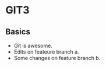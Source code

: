 # GIT3

## Basics

* Git is awesome.
* Edits on feateure branch a.
* Some changes on feature branch b.
